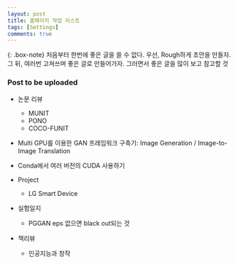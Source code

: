 ```yaml
---
layout: post
title: 홈페이지 작업 리스트
tags: [Settings]
comments: true
---
```


{: .box-note}
처음부터 한번에 좋은 글을 쓸 수 없다. 우선, Rough하게 초안을 만들자. 그 뒤, 여러번 고쳐쓰며 좋은 글로 만들어가자. 그러면서 좋은 글을 많이 보고 참고할 것

### Post to be uploaded
  - 논문 리뷰
    - MUNIT
    - PONO
    - COCO-FUNIT


  - Multi GPU를 이용한 GAN 프레임워크 구축기: Image Generation / Image-to-Image Translation
  - Conda에서 여러 버전의 CUDA 사용하기
  
  - Project
    - LG Smart Device  
  
  - 실험일지 
      - PGGAN eps 없으면 black out되는 것        
  - 책리뷰
    - 인공지능과 창작
     
     
